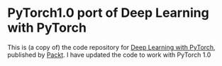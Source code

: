 # PyTorch1.0 port of Deep Learning with PyTorch
This is (a copy of) the code repository for [Deep Learning with PyTorch](https://www.packtpub.com/big-data-and-business-intelligence/deep-learning-pytorch?utm_source=github&utm_medium=repository&utm_campaign=9781788624336), published by [Packt](https://www.packtpub.com/?utm_source=github). 
I have updated the code to work with PyTorch 1.0 

